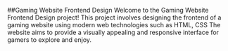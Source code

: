 ##Gaming Website Frontend Design
Welcome to the Gaming Website Frontend Design project! This project involves designing the frontend of a gaming website using modern web technologies such as HTML, CSS The website aims to provide a visually appealing and responsive interface for gamers to explore and enjoy.
